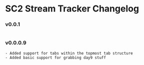 SC2 Stream Tracker Changelog
=========================================

### v0.0.1
```

```

### v0.0.0.9
```
- Added support for tabs within the topmost tab structure
- Added basic support for grabbing day9 stuff
```